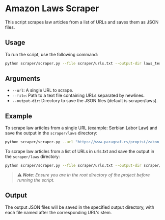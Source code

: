 # Amazon Laws Scraper

This script scrapes law articles from a list of URLs and saves them as JSON files.

## Usage

To run the script, use the following command:

```bash
python scraper/scraper.py --file scraper/urls.txt --output-dir laws_test
```

## Arguments
- `--url`: A single URL to scrape.
- `--file`: Path to a text file containing URLs separated by newlines.
- `--output-dir`: Directory to save the JSON files (default is scraper/laws).

## Example
To scrape law articles from a single URL (example: Serbian Labor Law) and save the output in the `scraper/laws` directory:
```bash
python scraper/scraper.py --url "https://www.paragraf.rs/propisi/zakon_o_radu.html" --output-dir scraper/laws
```

To scrape law articles from a list of URLs in urls.txt and save the output in the `scraper/laws` directory:
```bash
python scraper/scraper.py --file scraper/urls.txt --output-dir scraper/laws
```
> ⚠️ _**Note**: Ensure you are in the root directory of the project before running the script._

## Output
The output JSON files will be saved in the specified output directory, with each file named after the corresponding URL's stem.